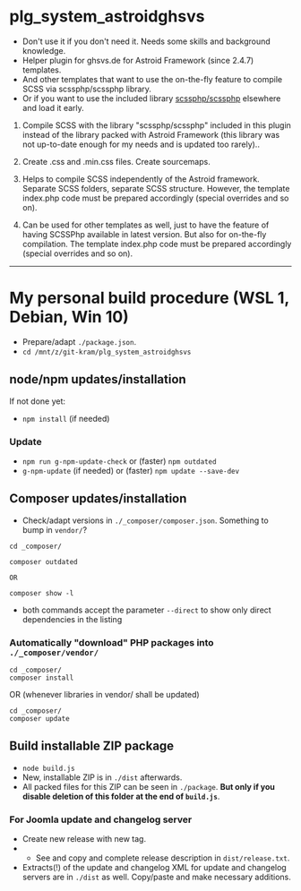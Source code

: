 # plg_system_astroidghsvs

- Don't use it if you don't need it. Needs some skills and background knowledge.
- Helper plugin for ghsvs.de for Astroid Framework (since 2.4.7) templates.
- And other templates that want to use the on-the-fly feature to compile SCSS via scssphp/scssphp library.
- Or if you want to use the included library [scssphp/scssphp](https://github.com/scssphp/scssphp) elsewhere and load it early.


1) Compile SCSS with the library "scssphp/scssphp" included in this plugin instead of the library packed with Astroid Framework (this library was not up-to-date enough for my needs and is updated too rarely)..

2) Create .css and .min.css files. Create sourcemaps.

3) Helps to compile SCSS independently of the Astroid framework. Separate SCSS folders, separate SCSS structure. However, the template index.php code must be prepared accordingly (special overrides and so on).

4) Can be used for other templates as well, just to have the feature of having SCSSPhp available in latest version. But also for on-the-fly compilation. The template index.php code must be prepared accordingly (special overrides and so on).

-----------------------------------------------------

# My personal build procedure (WSL 1, Debian, Win 10)
- Prepare/adapt `./package.json`.
- `cd /mnt/z/git-kram/plg_system_astroidghsvs`

## node/npm updates/installation
If not done yet:
- `npm install` (if needed)
### Update
- `npm run g-npm-update-check` or (faster) `npm outdated`
- `g-npm-update` (if needed) or (faster) `npm update --save-dev`

## Composer updates/installation
- Check/adapt versions in `./_composer/composer.json`. Something to bump in `vendor/`?

```
cd _composer/

composer outdated

OR

composer show -l
```
- both commands accept the parameter `--direct` to show only direct dependencies in the listing

### Automatically "download" PHP packages into `./_composer/vendor/`

```
cd _composer/
composer install
```

OR
(whenever libraries in vendor/ shall be updated)

```
cd _composer/
composer update
```

## Build installable ZIP package
- `node build.js`
- New, installable ZIP is in `./dist` afterwards.
- All packed files for this ZIP can be seen in `./package`. **But only if you disable deletion of this folder at the end of `build.js`**.

### For Joomla update and changelog server
- Create new release with new tag.
- - See and copy and complete release description in `dist/release.txt`.
- Extracts(!) of the update and changelog XML for update and changelog servers are in `./dist` as well. Copy/paste and make necessary additions.
